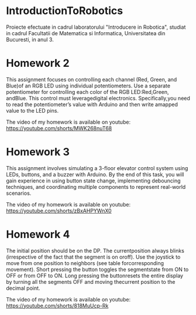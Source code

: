 # IntroductionToRobotics
Proiecte efectuate in cadrul laboratorului "Introducere in Robotica", studiat in cadrul Facultatii de Matematica si Informatica, Universitatea din Bucuresti, in anul 3.

# Homework 2

This assignment focuses on controlling each channel (Red, Green, and Blue)of  an  RGB  LED  using  individual  potentiometers. 
Use a separate potentiometer for controlling each color of the RGB LED:Red,Green, andBlue.  This control must leveragedigital electronics.  Specifically,you  need  to  read  the  potentiometer’s  value  with  Arduino  and  then  write  amapped value to the LED pins.

The video of my homework is available on youtube: https://youtube.com/shorts/MWK268nuT68

# Homework 3

This assignment involves simulating a 3-floor elevator control system using LEDs, buttons, and a buzzer with Arduino. By the end of this task, you will gain experience in using button state change, implementing debouncing techniques, and coordinating multiple components to represent real-world scenarios.

The video of my homework is available on youtube: https://youtube.com/shorts/zBxAHPYWnX0

# Homework 4

The  initial  position  should  be  on  the  DP.  The  currentposition always blinks (irrespective of the fact that the segment is on oroff).  Use the joystick to move from one position to neighbors (see table forcorresponding movement).  Short pressing the button toggles the segmentstate  from  ON  to  OFF  or  from  OFF  to  ON.  Long  pressing  the  buttonresets the entire display by turning all the segments OFF and moving thecurrent position to the decimal point.

The video of my homework is available on youtube: https://youtube.com/shorts/818MuUcp-Rk
